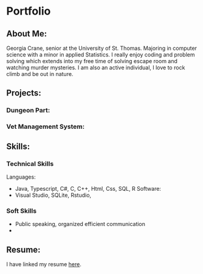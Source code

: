 # Portfolio

## About Me:
Georgia Crane, senior at the University of St. Thomas. Majoring in computer science with a minor in applied Statistics. I really enjoy coding and problem solving which extends into my free time of solving escape room and watching murder mysteries. I am also an active individual, I love to rock climb and be out in nature.

## Projects:
### Dungeon Part:
### Vet Management System:

## Skills:

### Technical Skills
Languages:
- Java, Typescript, C#, C, C++, Html, Css, SQL, R
Software:
- Visual Studio, SQLite, Rstudio,
### Soft Skills
- Public speaking, organized efficient communication
- 
## Resume:
I have linked my resume [here](./pdfs/GeorgiaCraneResume.pdf).

